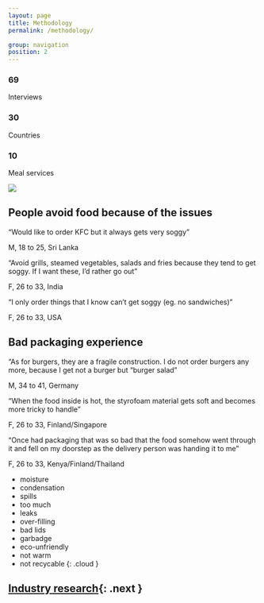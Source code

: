 ```yaml
---
layout: page
title: Methodology
permalink: /methodology/

group: navigation
position: 2
---
```



<div class="block">
  <h3 class="block__title">69</h3>
  <p class="block__text">Interviews</p>
</div>
<div class="block">
  <h3 class="block__title">30</h3>
  <p class="block__text">Countries</p>
</div>
<div class="block">
  <h3 class="block__title">10</h3>
  <p class="block__text">Meal services</p>
</div>

![](/idbm-packaging/assets/pictures/map.png)

## People avoid food because of the issues

<div class="block block--white">
  <p class="block__text">
    “Would like to order KFC but it always gets very soggy”
  </p>
  <p class="block__sign">
    M, 18 to 25, Sri Lanka
  </p>
</div>
<div class="block block--white">
  <p class="block__text">
    “Avoid grills, steamed vegetables, salads and fries because they tend to get soggy. If I want these, I’d rather go out” 
  </p>
  <p class="block__sign">
    F, 26 to 33, India
  </p>
</div>
<div class="block block--white">
  <p class="block__text">
    “I only order things that I know can’t get soggy (eg. no sandwiches)” 
  </p>
  <p class="block__sign">
    F, 26 to 33, USA
  </p>
</div>

## Bad packaging experience

<div class="block block--white">
  <p class="block__text">
    “As for burgers, they are a fragile construction. I do not order burgers any more, because I get not a burger but “burger salad” 
  </p>
  <p class="block__sign">
    M, 34 to 41, Germany
  </p>
</div>
<div class="block block--white">
  <p class="block__text">
    “When the food inside is hot, the styrofoam material gets soft and becomes more tricky to handle” 
  </p>
  <p class="block__sign">
    F, 26 to 33, Finland/Singapore
  </p>
</div>
<div class="block block--white">
  <p class="block__text">
    “Once had packaging that was so bad that the food somehow went through it and fell on my doorstep as the delivery person was handing it to me” 
  </p>
  <p class="block__sign">
    F, 26 to 33, Kenya/Finland/Thailand
  </p>
</div>

 * moisture
 * condensation
 * spills
 * too much
 * leaks
 * over-filling
 * bad lids
 * garbadge
 * eco-unfriendly
 * not warm
 * not recycable
{: .cloud }


## [Industry research](/idbm-packaging/industry-research/){: .next }

